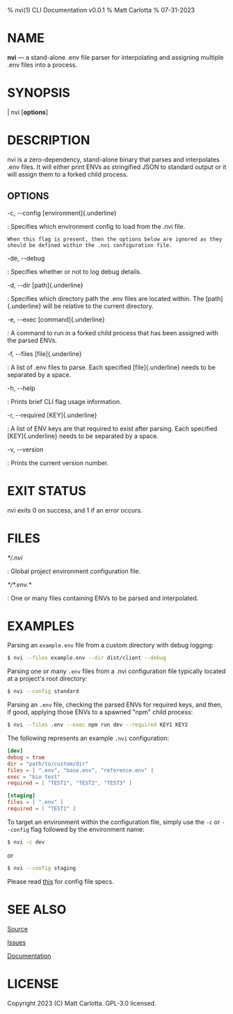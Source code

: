 % nvi(1) CLI Documentation v0.0.1 
% Matt Carlotta
% 07-31-2023

# NAME

**nvi** — a stand-alone .env file parser for interpolating and assigning multiple .env files into a process.

# SYNOPSIS

| nvi \[**options**]

# DESCRIPTION

nvi is a zero-dependency, stand-alone binary that parses and interpolates .env files.
It will either print ENVs as stringified JSON to standard output or it will
assign them to a forked child process. 

## OPTIONS

-c, \--config [environment]{.underline}

:  Specifies which environment config to load from the .nvi file. 

    When this flag is present, then the options below are ignored as they should be defined within the .nvi configuration file.

-de, \--debug

:   Specifies whether or not to log debug details.

-d, \--dir [path]{.underline}

:   Specifies which directory path the .env files are located within. The [path]{.underline} will be relative to the current directory.

-e, \--exec [command]{.underline}

:   A command to run in a forked child process that has been assigned with the parsed ENVs.

-f, \--files [file]{.underline}

:   A list of .env files to parse. Each specified [file]{.underline} needs to be separated by a space.

-h, \--help

:   Prints brief CLI flag usage information.

-r, \--required [KEY]{.underline}

:   A list of ENV keys are that required to exist after parsing. Each specified [KEY]{.underline} needs to be separated by a space.

-v, \--version

:   Prints the current version number.

# EXIT STATUS

nvi exits 0 on success, and 1 if an error occurs.

# FILES

*\*/.nvi*

:   Global project environment configuration file.

*\*/\*.env.\**

:   One or many files containing ENVs to be parsed and interpolated.

# EXAMPLES

Parsing an `example.env` file from a custom directory with debug logging:
```bash
$ nvi --files example.env --dir dist/client --debug
```

Parsing one or many `.env` files from a .nvi configuration file typically located at a project's root directory:
```bash
$ nvi --config standard
```

Parsing an `.env` file, checking the parsed ENVs for required keys, and then, if good, applying those ENVs to a spawned "npm" child process:
```bash
$ nvi --files .env --exec npm run dev --required KEY1 KEY2
```

The following represents an example `.nvi` configuration:
```toml
[dev]
debug = true
dir = "path/to/custom/dir"
files = [ ".env", "base.env", "reference.env" ]
exec = "bin test"
required = [ "TEST1", "TEST2", "TEST3" ]

[staging]
files = [ ".env" ]
required = [ "TEST1" ]
```

To target an environment within the configuration file, simply use the `-c` or `--config` flag followed by the environment name:
```bash
$ nvi -c dev
```
or
```bash
$ nvi --config staging
```

Please read [this](https://github.com/mattcarlotta/nvi#what-are-the-nvi-configuration-file-specs) for config file specs.

# SEE ALSO
[Source](https://github.com/mattcarlotta/nvi)

[Issues](https://github.com/mattcarlotta/nvi/issues)

[Documentation](https://github.com/mattcarlotta/nvi#README)

# LICENSE

Copyright 2023 (C) Matt Carlotta. GPL-3.0 licensed.
